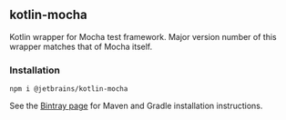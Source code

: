 ## kotlin-mocha

Kotlin wrapper for Mocha test framework. Major version number of this wrapper matches that of Mocha itself.

### Installation

`npm i @jetbrains/kotlin-mocha`

See the [Bintray page](https://bintray.com/kotlin/kotlin-js-wrappers/kotlin-mocha) for Maven and Gradle 
installation instructions.